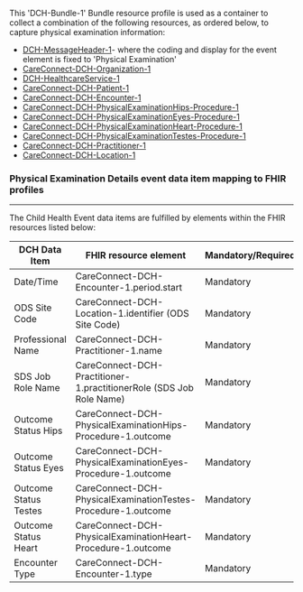 This 'DCH-Bundle-1' Bundle resource profile is used as a container to collect a combination of the following resources, as ordered below, to capture physical examination information:

- [DCH-MessageHeader-1]- where the coding and display for the event element is fixed to 'Physical Examination'
- [CareConnect-DCH-Organization-1]
- [DCH-HealthcareService-1]
- [CareConnect-DCH-Patient-1]
- [CareConnect-DCH-Encounter-1]
- [CareConnect-DCH-PhysicalExaminationHips-Procedure-1]
- [CareConnect-DCH-PhysicalExaminationEyes-Procedure-1]
- [CareConnect-DCH-PhysicalExaminationHeart-Procedure-1]
- [CareConnect-DCH-PhysicalExaminationTestes-Procedure-1]
- [CareConnect-DCH-Practitioner-1]
- [CareConnect-DCH-Location-1]

### Physical Examination Details event data item mapping to FHIR profiles ###
----------
The Child Health Event data items are fulfilled by elements within the FHIR resources listed below:
                                                                                                   
| DCH Data Item         | FHIR resource element                                               | Mandatory/Required/Optional |
|-----------------------|---------------------------------------------------------------------|-----------------------------|
| Date/Time                  | CareConnect-DCH-Encounter-1.period.start                            | Mandatory                   |
| ODS Site Code         | CareConnect-DCH-Location-1.identifier (ODS Site Code)               | Mandatory                   |
| Professional Name     | CareConnect-DCH-Practitioner-1.name                                 | Mandatory                   |
| SDS Job Role Name     | CareConnect-DCH-Practitioner-1.practitionerRole (SDS Job Role Name) | Mandatory                   |
| Outcome Status Hips   | CareConnect-DCH-PhysicalExaminationHips-Procedure-1.outcome         | Mandatory                   |
| Outcome Status Eyes   | CareConnect-DCH-PhysicalExaminationEyes-Procedure-1.outcome         | Mandatory                   |
| Outcome Status Testes | CareConnect-DCH-PhysicalExaminationTestes-Procedure-1.outcome       | Mandatory                   |
| Outcome Status Heart  | CareConnect-DCH-PhysicalExaminationHeart-Procedure-1.outcome        | Mandatory                   |
| Encounter Type        | CareConnect-DCH-Encounter-1.type                                    | Mandatory                   |




[DCH-MessageHeader-1]:dch-messageheader-1.html
[CareConnect-DCH-Organization-1]:careconnect-dch-organization-1.html
[CareConnect-DCH-Patient-1]:careconnect-dch-patient-1.html
[CareConnect-DCH-Encounter-1]:careconnect-dch-encounter-1.html
[CareConnect-DCH-Practitioner-1]:careconnect-dch-practitioner-1.html
[CareConnect-DCH-Location-1]:careconnect-dch-location-1.html
[CareConnect-DCH-PhysicalExaminationHips-Procedure-1]:careconnect-dch-physicalexaminationhips-procedure-1.html
[CareConnect-DCH-PhysicalExaminationEyes-Procedure-1]:careconnect-dch-physicalexaminationeyes-procedure-1.html
[CareConnect-DCH-PhysicalExaminationHeart-Procedure-1]:careconnect-dch-physicalexaminationheart-procedure-1.html
[CareConnect-DCH-PhysicalExaminationTestes-Procedure-1]:careconnect-dch-physicalexaminationtestes-procedure-1.html
[DCH-HealthcareService-1]:dch-healthcareservice-1.html


